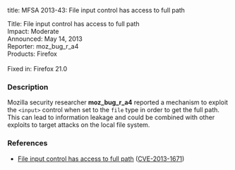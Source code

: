 title: MFSA 2013-43: File input control has access to full path

<p>
<span class="label">Title:</span>      File input control has access to full path<br/>
<span class="label">Impact:</span>     Moderate<br/>
<span class="label">Announced:</span>  May 14, 2013<br/>
<span class="label">Reporter:</span>   moz_bug_r_a4<br/>
<span class="label">Products:</span>   Firefox<br/>
<br/>
<span class="label">Fixed in:</span>   Firefox 21.0<br/>
</p>


<h3>Description</h3>

<p>Mozilla security researcher <strong>moz_bug_r_a4</strong> reported a mechanism to exploit the <code>&lt;input&gt;</code> control when set to the <code>file</code> type in order to get the full path. This can lead to information leakage and could be combined with other exploits to target attacks on the local file system.</p>


<h3>References</h3>

<ul>
  <li><a href="https://bugzilla.mozilla.org/show_bug.cgi?id=842255">
      File input control has access to full path</a> (<a href="http://cve.mitre.org/cgi-bin/cvename.cgi?name=CVE-2013-1671" class="ex-ref">CVE-2013-1671</a>)</li>
</ul>



